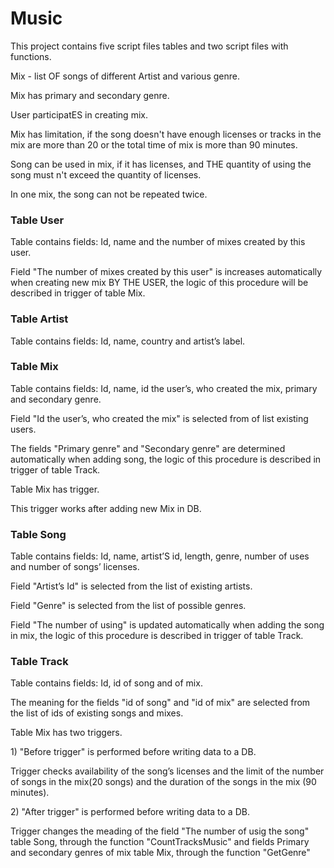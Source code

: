 <h1>Music</h1>

<p>This project contains five script files tables and two script files with functions.</p>
<p>Mix - list OF songs of different Artist and various genre.</p>
<p>Mix has primary and secondary genre.</p>
<p>User participatES in creating mix.</p>
<p>Mix has limitation, if the song doesn't have enough licenses or tracks in the mix are more than 20 or the total time of mix is more than 90 minutes.</p>
<p>Song can be used in mix, if it has licenses, and THE quantity of using the song must n't exceed the quantity of licenses.</p>
<p>In one mix, the song can not be repeated twice.</p>

<h3>Table User</h3>

<p>Table contains fields: Id, name and the number of mixes created by this user.</p>
<p>Field "The number of mixes created by this user" is increases automatically when creating new mix BY THE USER, the logic of this procedure will be described in trigger of table Mix.</p>

<h3>Table Artist</h3>

<p>Table contains fields: Id, name, country and artist’s label.</p>

<h3>Table Mix</h3>

<p>Table contains fields: Id, name, id the user’s, who created the mix, primary and secondary genre.</p>
<p>Field "Id the user’s, who created the mix" is selected from of list existing users.</p>
<p>The fields "Primary genre" and "Secondary genre" are determined automatically when adding song, the logic of this procedure is described in trigger of table Track.</p>
<p>Table Mix has trigger.</p>
<p>This trigger works after adding new Mix in DB.</p>

<h3>Table Song</h3>

<p>Table contains fields: Id, name, artist’S id, length, genre, number of uses and number of songs’ licenses.</p>
<p>Field "Artist’s Id" is selected from the list of existing artists.</p>
<p>Field "Genre" is selected from the list of possible genres.</p>
<p>Field "The number of using" is updated automatically when adding the song in mix, the logic of this procedure is described in trigger of table Track.</p>

<h3>Table Track</h3>

<p>Table contains fields: Id, id of song and of mix.</p>
<p>The meaning for the  fields "id of song" and "id of mix"  are selected from the list of ids of existing songs and mixes.</p>
<p>Table Mix has two triggers.</p>
<p>1) "Before trigger" is performed before writing data to a DB.</p>
<p>Trigger checks availability of the song’s licenses and the limit of the number of songs in the mix(20 songs) and the duration of the songs in the mix (90 minutes).</p>
<p>2) "After trigger" is performed before writing data to a DB.</p>
<p>Trigger changes the meading of the field "The number of usig the song" table Song, through the function "CountTracksMusic" and fields Primary and secondary genres of mix table Mix, through the function "GetGenre"</p>
